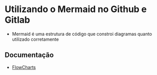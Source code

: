 # Utilizando o Mermaid no Github e Gitlab

* Mermaid é uma estrutura de código que constroi diagramas quanto utilizado corretamente

## Documentação

* [FlowCharts]()
